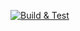 [![Build & Test][win-build-badge]][win-build]

[win-build-badge]: https://dev.azure.com/mseng/PipelineTools/_apis/build/status/azure-pipelines-tasks.ci-windows
[win-build]: https://dev.azure.com/mseng/AzureDevOps/_build?definitionId=7718
